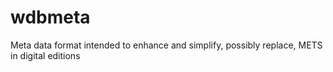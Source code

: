 # wdbmeta
Meta data format intended to enhance and simplify, possibly replace, METS in digital editions
